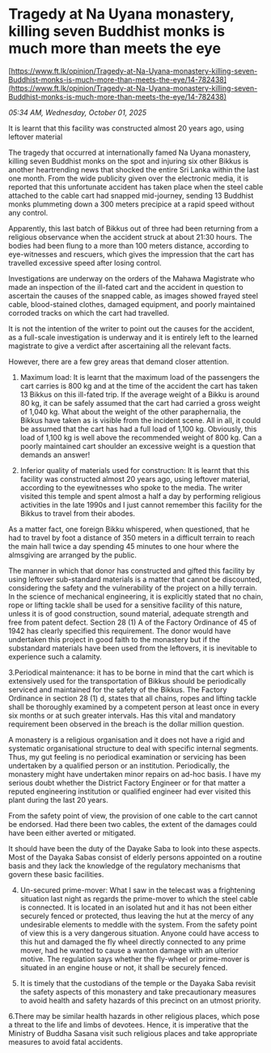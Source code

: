# Tragedy at Na Uyana monastery, killing seven Buddhist monks is much more than meets the eye

[https://www.ft.lk/opinion/Tragedy-at-Na-Uyana-monastery-killing-seven-Buddhist-monks-is-much-more-than-meets-the-eye/14-782438](https://www.ft.lk/opinion/Tragedy-at-Na-Uyana-monastery-killing-seven-Buddhist-monks-is-much-more-than-meets-the-eye/14-782438)

*05:34 AM, Wednesday, October 01, 2025*

It is learnt that this facility was constructed almost 20 years ago, using leftover material

The tragedy that occurred at internationally famed Na Uyana monastery, killing seven Buddhist monks on the spot and injuring six other Bikkus is another heartrending news that shocked the entire Sri Lanka within the last one month. From the wide publicity given over the electronic media, it is reported that this unfortunate accident has taken place when the steel cable attached to the cable cart had snapped mid-journey, sending 13 Buddhist monks plummeting down a 300 meters precipice at a rapid speed without any control.

Apparently, this last batch of Bikkus out of three had been returning from a religious observance when the accident struck at about 21:30 hours. The bodies had been flung to a more than 100 meters distance, according to eye-witnesses and rescuers, which gives the impression that the cart has travelled excessive speed after losing control.

Investigations are underway on the orders of the Mahawa Magistrate who made an inspection of the ill-fated cart and the accident in question to ascertain the causes of the snapped cable, as images showed frayed steel cable, blood-stained clothes, damaged equipment, and poorly maintained corroded tracks on which the cart had travelled.

It is not the intention of the writer to point out the causes for the accident, as a full-scale investigation is underway and it is entirely left to the learned magistrate to give a verdict after ascertaining all the relevant facts.

However, there are a few grey areas that demand closer attention.

1. Maximum load: It is learnt that the maximum load of the passengers the cart carries is 800 kg and at the time of the accident the cart has taken 13 Bikkus on this ill-fated trip. If the average weight of a Bikku is around 80 kg, it can be safely assumed that the cart had carried a gross weight of 1,040 kg. What about the weight of the other paraphernalia, the Bikkus have taken as is visible from the incident scene. All in all, it could be assumed that the cart has had a full load of 1,100 kg. Obviously, this load of 1,100 kg is well above the recommended weight of 800 kg. Can a poorly maintained cart shoulder an excessive weight is a question that demands an answer!

2. Inferior quality of materials used for construction: It is learnt that this facility was constructed almost 20 years ago, using leftover material, according to the eyewitnesses who spoke to the media. The writer visited this temple and spent almost a half a day by performing religious activities in the late 1990s and I just cannot remember this facility for the Bikkus to travel from their abodes.

As a matter fact, one foreign Bikku whispered, when questioned, that he had to travel by foot a distance of 350 meters in a difficult terrain to reach the main hall twice a day spending 45 minutes to one hour where the almsgiving are arranged by the public.

The manner in which that donor has constructed and gifted this facility by using leftover sub-standard materials is a matter that cannot be discounted, considering the safety and the vulnerability of the project on a hilly terrain. In the science of mechanical engineering, it is explicitly stated that no chain, rope or lifting tackle shall be used for a sensitive facility of this nature, unless it is of good construction, sound material, adequate strength and free from patent defect. Section 28 (1) A of the Factory Ordinance of 45 of 1942 has clearly specified this requirement. The donor would have undertaken this project in good faith to the monastery but if the substandard materials have been used from the leftovers, it is inevitable to experience such a calamity.

3.Periodical maintenance: it has to be borne in mind that the cart which is extensively used for the transportation of Bikkus should be periodically serviced and maintained for the safety of the Bikkus. The Factory Ordinance in section 28 (1) d, states that all chains, ropes and lifting tackle shall be thoroughly examined by a competent person at least once in every six months or at such greater intervals. Has this vital and mandatory requirement been observed in the breach is the dollar million question.

A monastery is a religious organisation and it does not have a rigid and systematic organisational structure to deal with specific internal segments. Thus, my gut feeling is no periodical examination or servicing has been undertaken by a qualified person or an institution. Periodically, the monastery might have undertaken minor repairs on ad-hoc basis. I have my serious doubt whether the District Factory Engineer or for that matter a reputed engineering institution or qualified engineer had ever visited this plant during the last 20 years.

From the safety point of view, the provision of one cable to the cart cannot be endorsed. Had there been two cables, the extent of the damages could have been either averted or mitigated.

It should have been the duty of the Dayake Saba to look into these aspects. Most of the Dayaka Sabas consist of elderly persons appointed on a routine basis and they lack the knowledge of the regulatory mechanisms that govern these basic facilities.

4. Un-secured prime-mover: What I saw in the telecast was a frightening situation last night as regards the prime-mover to which the steel cable is connected. It is located in an isolated hut and it has not been either securely fenced or protected, thus leaving the hut at the mercy of any undesirable elements to meddle with the system. From the safety point of view this is a very dangerous situation. Anyone could have access to this hut and damaged the fly wheel directly connected to any prime mover, had he wanted to cause a wanton damage with an ulterior motive. The regulation says whether the fly-wheel or prime-mover is situated in an engine house or not, it shall be securely fenced.

5. It is timely that the custodians of the temple or the Dayaka Saba revisit the safety aspects of this monastery and take precautionary measures to avoid health and safety hazards of this precinct on an utmost priority.

6.There may be similar health hazards in other religious places, which pose a threat to the life and limbs of devotees. Hence, it is imperative that the Ministry of Buddha Sasana visit such religious places and take appropriate measures to avoid fatal accidents.

